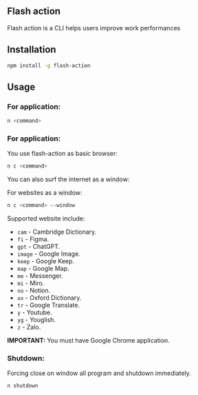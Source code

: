 ## Flash action

Flash action is a CLI helps users improve work performances

## Installation

```sh
npm install -g flash-action
```

## Usage

### For application:

```sh
n <command>
```

### For application:

You use flash-action as basic browser:

```sh
n c <command>
```

You can also surf the internet as a window:

For websites as a window:

```sh
n c <command> --window
```

Supported website include:

- `cam` - Cambridge Dictionary.
- `fi` - Figma.
- `gpt` - ChatGPT.
- `image` - Google Image.
- `keep` - Google Keep.
- `map` - Google Map.
- `me` - Messenger.
- `mi` - Miro.
- `no` - Notion.
- `ox` - Oxford Dictionary.
- `tr` - Google Translate.
- `y` - Youtube.
- `yg` - Youglish.
- `z` - Zalo.

**IMPORTANT:** You must have Google Chrome application.

### Shutdown:

Forcing close on window all program and shutdown immediately.

```sh
n shutdown
```
